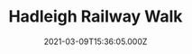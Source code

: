 ---
date: 2021-03-09T15:36:05.000Z
title: Hadleigh Railway Walk
latitude: 52.04096961126445
longitude: 0.9595656394958496
category: checkin
---